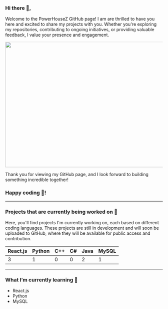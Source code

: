 ### Hi there 👋,

Welcome to the PowerHouseZ GitHub page! I am are thrilled to have you here and excited to share my projects with you. Whether you're exploring my repositories, contributing to ongoing initiatives, or providing valuable feedback, I value your presence and engagement.

<p>
  <img src= "https://cdn.dribbble.com/users/1454037/screenshots/5360175/apartments-animated-dribbler-bottom.gif" width="900" height="400">
</p>

Thank you for viewing my GitHub page, and I look forward to building something incredible together!

### Happy coding 🚀! 
___

 ### Projects that are currently being worked on 🔭

 
Here, you'll find projects I'm currently working on, each based on different coding languages. These projects are still in development and will soon be uploaded to GitHub, where they will be available for public access and contribution.


|React.js|Python|C++|C#|Java|MySQL|
|---|---|---|---|---|--|
|3|1|0|0|2|1|
 ___

 ### What I’m currently learning 🌱 

- React.js
- Python
- MySQL

<!--


**PowerHouseZ/PowerHouseZ** is a ✨ _special_ ✨ repository because its `README.md` (this file) appears on your GitHub profile.

Here are some ideas to get you started:

-
- 🌱 I’m currently learning ...
- 👯 I’m looking to collaborate on ...
- 🤔 I’m looking for help with ...
- 💬 Ask me about ...
- 📫 How to reach me: ...
- 😄 Pronouns: ...
- ⚡ Fun fact: ...
-->
